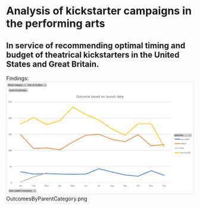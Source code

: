 # Analysis of kickstarter campaigns in the performing arts
In service of recommending optimal timing and budget of theatrical kickstarters in the United States and Great Britain.
---
Findings:
![OutcomesByLaunchDate](OutcomesByLaunchDate.png)
OutcomesByParentCategory.png
